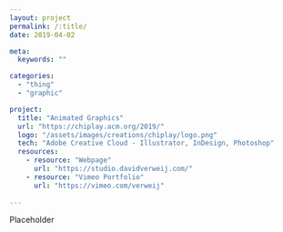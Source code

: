 ```yaml
---
layout: project
permalink: /:title/
date: 2019-04-02

meta:
  keywords: ""

categories:
  - "thing"
  - "graphic"

project:
  title: "Animated Graphics"
  url: "https://chiplay.acm.org/2019/"
  logo: "/assets/images/creations/chiplay/logo.png"
  tech: "Adobe Creative Cloud - Illustrator, InDesign, Photoshop"
  resources:
    - resource: "Webpage"
      url: "https://studio.davidverweij.com/"
    - resource: "Vimeo Portfolio"
      url: "https://vimeo.com/verweij"
 
---
```

<p>Placeholder</p>
